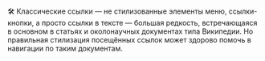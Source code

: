 
🛠 Классические ссылки — не стилизованные элементы меню, ссылки-кнопки, а просто ссылки в тексте — большая редкость, встречающаяся в основном в статьях и околонаучных документах типа Википедии. Но правильная стилизация посещённых ссылок может здорово помочь в навигации по таким документам.
